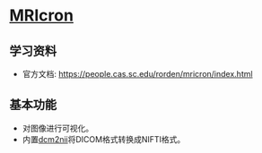 # [MRIcron](https://people.cas.sc.edu/rorden/mricron/main.html)

## 学习资料

* 官方文档: <https://people.cas.sc.edu/rorden/mricron/index.html>

## 基本功能

* 对图像进行可视化。
* 内置[dcm2nii](https://people.cas.sc.edu/rorden/mricron/dcm2nii.html)将DICOM格式转换成NIFTI格式。


